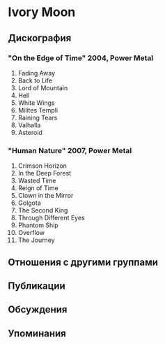 # Ivory Moon



## Дискография

### "On the Edge of Time" 2004, Power Metal

1.	 Fading Away
2.	 Back to Life
3.	 Lord of Mountain
4.	 Hell
5.	 White Wings
6.	 Milites Templi
7.	 Raining Tears
8.	 Valhalla
9.	 Asteroid

### "Human Nature" 2007, Power Metal

1.	 Crimson Horizon
2.	 In the Deep Forest
3.	 Wasted Time
4.	 Reign of Time
5.	 Clown in the Mirror
6.	 Golgota
7.	 The Second King
8.	 Through Different Eyes
9.	 Phantom Ship
10.	 Overflow
11.	 The Journey


## Отношения с другими группами


## Публикации


## Обсуждения


## Упоминания

